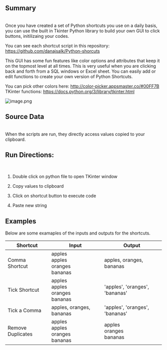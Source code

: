 ## Summary
<br>
Once you have created a set of Python shortcuts you use on a daily basis, you can use the built in Tkinter Python library to build your own GUI to click buttons, initilizaing your codes. 

You can see each shortcut script in this repository: https://github.com/danajsalk/Python-shorcuts

This GUI has some fun features like color options and attributes that keep it on the topmost level at all times. This is very useful when you are clicking back and forth from a SQL windows or Excel sheet. You can easily add or edit functions to create your own version of Python Shortcuts.

You can pick other colors here: http://color-picker.appsmaster.co/#00FF7B
TKinter functions: https://docs.python.org/3/library/tkinter.html


![image.png](attachment:image.png)


## Source Data
<br>
When the scripts are run, they directly access values copied to your clipboard.

## Run Directions:
<br>

1. Double click on python file to open TKinter window

2. Copy values to clipboard

3. Click on shortcut button to execute code

4. Paste new string

## Examples
Below are some examaples of the inputs and outputs for the shortcuts. 

| Shortcut          | Input                                        | Output                           |
|-------------------|----------------------------------------------|----------------------------------|
| Comma Shortcut    | apples <br> apples <br> oranges <br> bananas | apples, oranges, bananas         |
| Tick Shortcut     | apples <br> apples <br> oranges <br> bananas | 'apples', 'oranges', 'bananas'   |
| Tick a Comma      | apples, oranges, bananas                     | 'apples', 'oranges', 'bananas'   |
| Remove Duplicates | apples <br> apples <br> oranges <br> bananas | apples <br> oranges <br> bananas |

